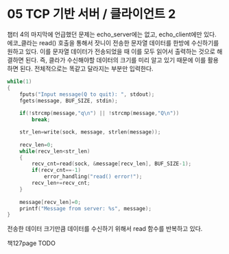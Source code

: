 # 05 TCP 기반 서버 / 클라이언트 2

챕터 4의 마지막에 언급했던 문제는 echo_server에는 없고, echo_client에만 있다. 에코_클라는 read() 호출을 통해서 잣니이 전송한 문자열 데이터를 한방에 수신하기를 원하고 있다. 이를 문자열 데이터가 전송되었을 때 이를 모두 읽어서 출력하는 것으로 해결하면 된다. 즉, 클라가 수신해야할 데이터의 크기를 미리 알고 있기 때문에 이를 활용하면 된다. 전체적으로는 똑같고 달라지는 부분만 입력한다.

```c
while(1) 
{
	fputs("Input message(Q to quit): ", stdout);
	fgets(message, BUF_SIZE, stdin);
	
	if(!strcmp(message,"q\n") || !strcmp(message,"Q\n"))
		break;

	str_len=write(sock, message, strlen(message));
	
	recv_len=0;
	while(recv_len<str_len)
	{
		recv_cnt=read(sock, &message[recv_len], BUF_SIZE-1);
		if(recv_cnt==-1)
			error_handling("read() error!");
		recv_len+=recv_cnt;
	}
	
	message[recv_len]=0;
	printf("Message from server: %s", message);
}
```

전송한 데이터 크기만큼 데이터를 수신하기 위해서 read 함수를 반복하고 있다.

책127page TODO
